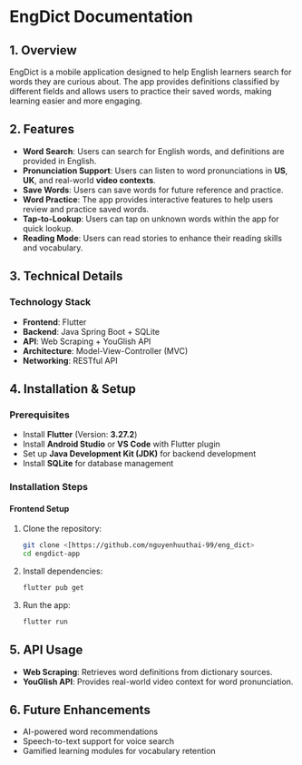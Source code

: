 # EngDict Documentation

## 1. Overview
EngDict is a mobile application designed to help English learners search for words they are curious about. The app provides definitions classified by different fields and allows users to practice their saved words, making learning easier and more engaging.

## 2. Features
- **Word Search**: Users can search for English words, and definitions are provided in English.
- **Pronunciation Support**: Users can listen to word pronunciations in **US**, **UK**, and real-world **video contexts**.
- **Save Words**: Users can save words for future reference and practice.
- **Word Practice**: The app provides interactive features to help users review and practice saved words.
- **Tap-to-Lookup**: Users can tap on unknown words within the app for quick lookup.
- **Reading Mode**: Users can read stories to enhance their reading skills and vocabulary.

## 3. Technical Details
### **Technology Stack**
- **Frontend**: Flutter
- **Backend**: Java Spring Boot + SQLite
- **API**: Web Scraping + YouGlish API
- **Architecture**: Model-View-Controller (MVC)
- **Networking**: RESTful API

## 4. Installation & Setup
### **Prerequisites**
- Install **Flutter** (Version: **3.27.2**)
- Install **Android Studio** or **VS Code** with Flutter plugin
- Set up **Java Development Kit (JDK)** for backend development
- Install **SQLite** for database management

### **Installation Steps**
#### **Frontend Setup**
1. Clone the repository:
   ```sh
   git clone <[https://github.com/nguyenhuuthai-99/eng_dict>
   cd engdict-app
   ```
2. Install dependencies:
   ```sh
   flutter pub get
   ```
3. Run the app:
   ```sh
   flutter run
   ```


## 5. API Usage
- **Web Scraping**: Retrieves word definitions from dictionary sources.
- **YouGlish API**: Provides real-world video context for word pronunciation.

## 6. Future Enhancements
- AI-powered word recommendations
- Speech-to-text support for voice search
- Gamified learning modules for vocabulary retention

